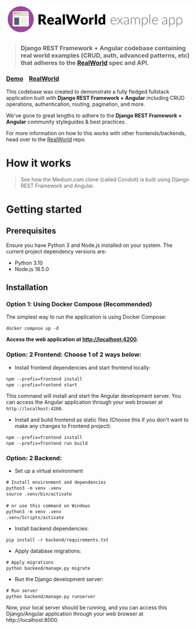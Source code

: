# ![RealWorld Example App](logo.png)

> ### Django REST Framework + Angular codebase containing real world examples (CRUD, auth, advanced patterns, etc) that adheres to the [RealWorld](https://github.com/gothinkster/realworld) spec and API.


### [Demo](https://thanhdev.pythonanywhere.com/)&nbsp;&nbsp;&nbsp;&nbsp;[RealWorld](https://github.com/gothinkster/realworld)


This codebase was created to demonstrate a fully fledged fullstack application built with **Django REST Framework + Angular** including CRUD operations, authentication, routing, pagination, and more.

We've gone to great lengths to adhere to the **Django REST Framework + Angular** community styleguides & best practices.

For more information on how to this works with other frontends/backends, head over to the [RealWorld](https://github.com/gothinkster/realworld) repo.


# How it works

> See how the Medium.com clone (called Conduit) is built using Django REST Framework and Angular.

# Getting started

## Prerequisites
Ensure you have Python 3 and Node.js installed on your system. The current project dependency versions are:
- Python 3.10
- Node.js 18.5.0

## Installation
### Option 1: Using Docker Compose (Recommended)
The simplest way to run the application is using Docker Compose:

```shell
docker compose up -d
```
**Access the web application at [http://localhost:4200](http://localhost:4200).**
### Option: 2 Frontend: Choose 1 of 2 ways below:
- Install frontend dependencies and start frontend locally:
```shell
npm --prefix=frontend install
npm --prefix=frontend start
```
This command will install and start the Angular development server. You can access the Angular application through your web browser at `http://localhost:4200`.

- Install and build frontend as static files (Choose this if you don't want to make any changes to Frontend project):
```shell
npm --prefix=frontend install
npm --prefix=frontend run build
```

### Option: 2 Backend:
- Set up a virtual environment
```shell
# Install environment and dependencies
python3 -m venv .venv
source .venv/bin/activate

# or use this command on Windows
python3 -m venv .venv
.venv/Scripts/activate
```

- Install backend dependencies:
```shell
pip install -r backend/requirements.txt
```

- Apply database migrations:
```shell
# Apply migrations
python backend/manage.py migrate
```

- Run the Django development server:
```shell
# Run server
python backend/manage.py runserver
```

Now, your local server should be running, and you can access this Django/Angular application through your web browser at http://localhost:8000.